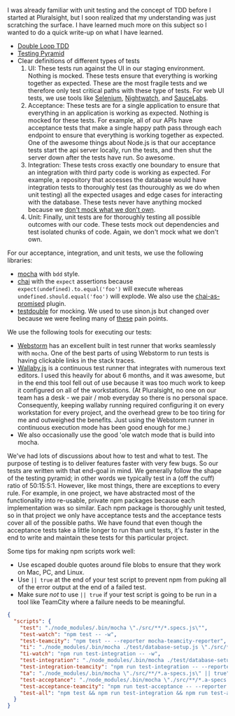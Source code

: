 I was already familiar with unit testing and the concept of TDD before I started at Pluralsight, but I soon realized that my understanding was just scratching the surface. I have learned much more on this subject so I wanted to do a quick write-up on what I have learned.

- [Double Loop TDD](http://coding-is-like-cooking.info/2013/04/outside-in-development-with-double-loop-tdd/)
- [Testing Pyramid](https://martinfowler.com/bliki/TestPyramid.html)
- Clear definitions of different types of tests
  1. UI: These tests run against the UI in our staging environment. Nothing is mocked. These tests ensure that everything is working together as expected. These are the most fragile tests and we therefore only test critical paths with these type of tests. For web UI tests, we use tools like [Selenium](http://docs.seleniumhq.org/), [Nightwatch](http://nightwatchjs.org/), and [SauceLabs](https://saucelabs.com/).
  1. Acceptance: These tests are for a single application to ensure that everything in an application is working as expected. Nothing is mocked for these tests. For example, all of our APIs have acceptance tests that make a single happy path pass through each endpoint to ensure that everything is working together as expected. One of the awesome things about Node.js is that our acceptance tests start the api server locally, run the tests, and then shut the server down after the tests have run. So awesome.
  1. Integration: These tests cross exactly one boundary to ensure that an integration with third party code is working as expected. For example, a repository that accesses the database would have integration tests to thoroughly test (as thouroughly as we do when unit testing) all the expected usages and edge cases for interacting with the database. These tests never have anything mocked because we [don't mock what we don't own](https://github.com/testdouble/contributing-tests/wiki/Don%27t-mock-what-you-don%27t-own).
  1. Unit: Finally, unit tests are for thoroughly testing all possible outcomes with our code. These tests mock out dependencies and test isolated chunks of code. Again, we don't mock what we don't own.
  
For our acceptance, integration, and unit tests, we use the following libraries:
- [mocha](http://mochajs.org/) with `bdd` style.
- [chai](http://chaijs.com/) with the `expect` assertions because `expect(undefined).to.equal('foo')` will execute whereas `undefined.should.equal('foo')` will explode. We also use the [chai-as-promised](http://chaijs.com/plugins/chai-as-promised/) plugin.
- [testdouble](https://github.com/testdouble/testdouble.js) for mocking. We used to use sinon.js but changed over because we were feeling many of [these](http://blog.testdouble.com/posts/2016-03-13-testdouble-vs-sinon.html) pain points.

We use the following tools for executing our tests:
- [Webstorm](https://www.jetbrains.com/webstorm/) has an excellent built in test runner that works seamlessly with `mocha`. One of the best parts of using Webstorm to run tests is having clickable links in the stack traces.
- [Wallaby.js](https://wallabyjs.com/) is a continuous test runner that integrates with numerous text editors. I used this heavily for about 6 months, and it was awesome, but in the end this tool fell out of use because it was too much work to keep it configured on all of the workstations. (At Pluralsight, no one on our team has a desk - we pair / mob everyday so there is no personal space. Consequently, keeping wallaby running required configuring it on every workstation for every project, and the overhead grew to be too tiring for me and outweighed the benefits. Just using the Webstorm runner in continuous execution mode has been good enough for me.)
- We also occasionally use the good 'ole watch mode that is build into mocha.

We've had lots of discussions about how to test and what to test. The purpose of testing is to deliver features faster with very few bugs. So our tests are written with that end-goal in mind. We generally follow the shape of the testing pyramid; in other words we typically test in a (off the cuff) ratio of 50:15:5:1. However, like most things, there are exceptions to every rule. For example, in one project, we have abstracted most of the functionality into re-usable, private npm packages because each implementation was so similar. Each npm package is thoroughly unit tested, so in that project we only have acceptance tests and the acceptance tests cover all of the possible paths. We have found that even though the acceptance tests take a little longer to run than unit tests, it's faster in the end to write and maintain these tests for this particular project.

Some tips for making npm scripts work well:
- Use escaped double quotes around file blobs to ensure that they work on Mac, PC, and Linux.
- Use `|| true` at the end of your test script to prevent npm from puking all of the error output at the end of a failed test.
- Make sure *not* to use `|| true` if your test script is going to be run in a tool like TeamCity where a failure needs to be meaningful.

```json
{
  "scripts": {
    "test": "./node_modules/.bin/mocha \"./src/**/*.specs.js\"",
    "test-watch": "npm test -- -w",
    "test-teamcity": "npm test -- --reporter mocha-teamcity-reporter",
    "ti": "./node_modules/.bin/mocha ./test/database-setup.js \"./src/**/*.i-specs.js\" || true",
    "ti-watch": "npm run test-integration -- -w",
    "test-integration": "./node_modules/.bin/mocha ./test/database-setup.js \"./src/**/*.i-specs.js\"",
    "test-integration-teamcity": "npm run test-integration -- --reporter mocha-teamcity-reporter",
    "ta": "./node_modules/.bin/mocha \"./src/**/*.a-specs.js\" || true",
    "test-acceptance": "./node_modules/.bin/mocha \"./src/**/*.a-specs.js\"",
    "test-acceptance-teamcity": "npm run test-acceptance -- --reporter mocha-teamcity-reporter",
    "test-all": "npm test && npm run test-integration && npm run test-acceptance"
  }
}
```
